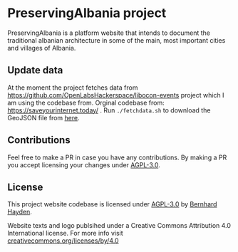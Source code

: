 # PreservingAlbania project
PreservingAlbania is a platform website that intends to document the traditional albanian architecture in some of the main, most important cities and villages of Albania.

## Update data
At the moment the project fetches data from https://github.com/OpenLabsHackerspace/libocon-events project which I am using the codebase from.
Orginal codebase from:  https://saveyourinternet.today/ .
Run ```./fetchdata.sh``` to download the GeoJSON file from [here](https://umap.openstreetmap.fr/en/map/copyright-action-day-2018_238803).

## Contributions

Feel free to make a PR in case you have any contributions. By making a PR you accept licensing your changes under [AGPL-3.0](#license).


## License

This project website codebase is licensed under [AGPL-3.0](LICENSE) by [Bernhard Hayden](https://nini.su).

Website texts and logo publsihed under a Creative Commons Attribution 4.0 International license. For more info visit [creativecommons.org/licenses/by/4.0](https://creativecommons.org/licenses/by/4.0/)
